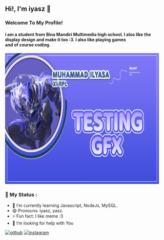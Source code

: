 ## Hi!, I'm iyasz 👋
### Welcome To My Profile!
#### i am a student from Bina Mandiri Multimedia high school. I also like the display design and make it too :3. I also like playing games <br> and of course coding.

<img src="bg.png" width="900" height="430">

### 💬 My Status :

- 🌱 I’m currently learning Javascript, NodeJs, MySQL. 
- 😄 Pronouns: iyasz, yasz. 
- ⚡ Fun fact: I like meme :3
- 🤔 I’m looking for help with You 

[<img src='https://cdn.jsdelivr.net/npm/simple-icons@3.0.1/icons/github.svg' alt='github' height='33'>](https://github.com/iyasz)  [<img src='https://cdn.jsdelivr.net/npm/simple-icons@3.0.1/icons/instagram.svg' alt='instagram' height='33'>](https://www.instagram.com/yaszavellia/)   
